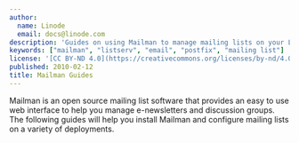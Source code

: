 ```yaml
---
author:
  name: Linode
  email: docs@linode.com
description: 'Guides on using Mailman to manage mailing lists on your Linode.'
keywords: ["mailman", "listserv", "email", "postfix", "mailing list"]
license: '[CC BY-ND 4.0](https://creativecommons.org/licenses/by-nd/4.0)'
published: 2010-02-12
title: Mailman Guides
---
```


Mailman is an open source mailing list software that provides an easy to use web interface to help you manage e-newsletters and discussion groups. The following guides will help you install Mailman and configure mailing lists on a variety of deployments.
